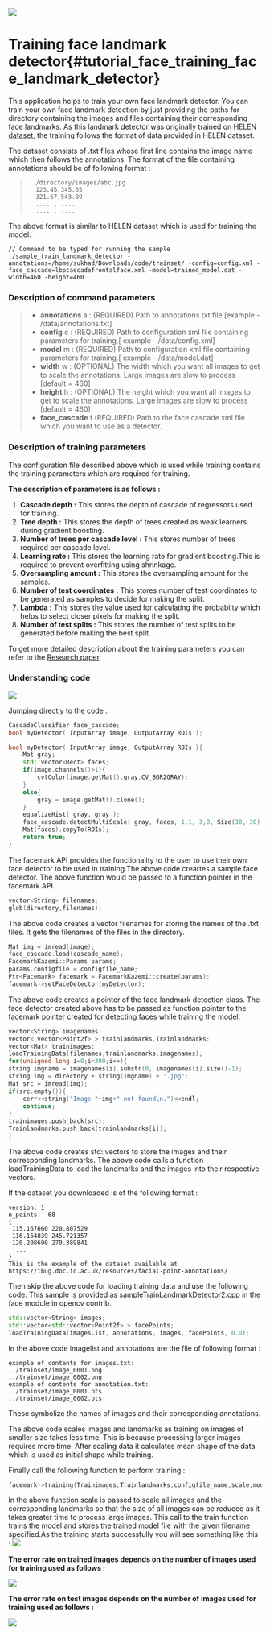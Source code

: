 ![](images/2.jpg)

Training face landmark detector{#tutorial_face_training_face_landmark_detector}
==============================

This application helps to train your own face landmark detector. You can train your own face landmark detection by just providing the paths for
directory containing the images and files containing their corresponding face landmarks. As this landmark detector was originally trained on
[HELEN dataset](http://www.ifp.illinois.edu/~vuongle2/helen/), the training follows the format of data provided in HELEN dataset.

The dataset consists of .txt files whose first line contains the image name which then follows the annotations.
The format of the file containing annotations should be of following format :
>       /directory/images/abc.jpg
>       123.45,345.65
>       321.67,543.89
>       .... , ....
>       .... , ....
The above format is similar to HELEN dataset which is used for training the model.

```
// Command to be typed for running the sample
./sample_train_landmark_detector -annotations=/home/sukhad/Downloads/code/trainset/ -config=config.xml -face_cascade=lbpcascadefrontalface.xml -model=trained_model.dat -width=460 -height=460
```

### Description of command parameters

> * **annotations** a : (REQUIRED) Path to annotations txt file [example - /data/annotations.txt]
> * **config** c : (REQUIRED) Path to configuration xml file containing parameters for training.[ example - /data/config.xml]
> * **model** m :  (REQUIRED) Path to configuration xml file containing parameters for training.[ example - /data/model.dat]
> * **width** w : (OPTIONAL)  The width which you want all images to get to scale the annotations. Large images are slow to process [default = 460]
> * **height** h : (OPTIONAL) The height which you want all images to get to scale the annotations. Large images are slow to process [default = 460]
> * **face_cascade** f (REQUIRED) Path to the face cascade xml file which you want to use as a detector.

### Description of training parameters


The configuration file described above which is used while training contains the training parameters which are required for training.

**The description of parameters is as follows :**

1. **Cascade depth :** This stores the depth of cascade of regressors used for training.
2. **Tree depth :** This stores the depth of trees created as weak learners during gradient boosting.
3. **Number of trees per cascade level :** This stores number of trees required per cascade level.
4. **Learning rate :** This stores the learning rate for gradient boosting.This is required to prevent overfitting using shrinkage.
5. **Oversampling amount :** This stores the oversampling amount for the samples.
6. **Number of test coordinates :** This stores number of test coordinates to be generated as samples to decide for making the split.
7. **Lambda :** This stores the value used for calculating the probabilty which helps to select closer pixels for making the split.
8. **Number of test splits :** This stores the number of test splits to be generated before making the best split.


To get more detailed description about the training parameters you can refer to the [Research paper](https://pdfs.semanticscholar.org/d78b/6a5b0dcaa81b1faea5fb0000045a62513567.pdf).

### Understanding code


![](images/3.jpg)


Jumping directly to the code :

``` c++
CascadeClassifier face_cascade;
bool myDetector( InputArray image, OutputArray ROIs );

bool myDetector( InputArray image, OutputArray ROIs ){
    Mat gray;
    std::vector<Rect> faces;
    if(image.channels()>1){
        cvtColor(image.getMat(),gray,CV_BGR2GRAY);
    }
    else{
        gray = image.getMat().clone();
    }
    equalizeHist( gray, gray );
    face_cascade.detectMultiScale( gray, faces, 1.1, 3,0, Size(30, 30) );
    Mat(faces).copyTo(ROIs);
    return true;
}
```
The facemark API provides the functionality to the user to use their own face detector to be used in training.The above code creartes a sample face detector. The above function would be passed to a function pointer in the facemark API.

``` c++
vector<String> filenames;
glob(directory,filenames);
```
The above code creates a vector filenames for storing the names of the .txt files.
It gets the filenames of the files in the directory.

``` c++
Mat img = imread(image);
face_cascade.load(cascade_name);
FacemarkKazemi::Params params;
params.configfile = configfile_name;
Ptr<Facemark> facemark = FacemarkKazemi::create(params);
facemark->setFaceDetector(myDetector);

```
The above code creates a pointer of the face landmark detection class. The face detector created above has to be passed
as function pointer to the facemark pointer created for detecting faces while training the model.

``` c++
vector<String> imagenames;
vector< vector<Point2f> > trainlandmarks,Trainlandmarks;
vector<Mat> trainimages;
loadTrainingData(filenames,trainlandmarks,imagenames);
for(unsigned long i=0;i<300;i++){
string imgname = imagenames[i].substr(0, imagenames[i].size()-1);
string img = directory + string(imgname) + ".jpg";
Mat src = imread(img);
if(src.empty()){
    cerr<<string("Image "+img+" not found\n.")<<endl;
    continue;
}
trainimages.push_back(src);
Trainlandmarks.push_back(trainlandmarks[i]);
}
```
The above code creates std::vectors to store the images and their corresponding landmarks.
The above code calls a function loadTrainingData to load the landmarks and the images into their respective vectors.

If the dataset you downloaded is of the following format :
```
version: 1
n_points:  68
{
 115.167660 220.807529
 116.164839 245.721357
 120.208690 270.389841
  ...
}
This is the example of the dataset available at https://ibug.doc.ic.ac.uk/resources/facial-point-annotations/

```

Then skip the above code for loading training data and use the following code. This sample is provided as sampleTrainLandmarkDetector2.cpp
in the face module in opencv contrib.

``` c++
std::vector<String> images;
std::vector<std::vector<Point2f> > facePoints;
loadTrainingData(imagesList, annotations, images, facePoints, 0.0);
```

In the above code imagelist and annotations are the file of following format :
```
example of contents for images.txt:
../trainset/image_0001.png
../trainset/image_0002.png
example of contents for annotation.txt:
../trainset/image_0001.pts
../trainset/image_0002.pts
```

These symbolize the names of images and their corresponding annotations.

The above code scales images and landmarks as training on images of smaller size takes less time.
This is because processing larger images requires more time. After scaling data it calculates mean
shape of the data which is used as initial shape while training.

Finally call the following function to perform training :

``` c++
facemark->training(Trainimages,Trainlandmarks,configfile_name,scale,modelfile_name);
```
In the above function scale is passed to scale all images and the corresponding landmarks so that the size of all
images can be reduced as it takes greater time to process large images.
This call to the train function trains the model and stores the trained model file with the given
filename specified.As the training starts successfully you will see something like this :
![](images/train1.png)


**The error rate on trained images depends on the number of images used for training used as follows :**

![](images/train.png)

**The error rate on test images depends on the number of images used for training used as follows :**

![](images/test.png)